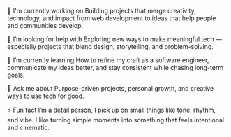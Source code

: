 🔭 I'm currently working on
Building projects that merge creativity, technology, and impact from web development to ideas that help people and communities develop.

🤝 I’m looking for help with
Exploring new ways to make meaningful tech — especially projects that blend design, storytelling, and problem-solving.

🌱 I’m currently learning
How to refine my craft as a software engineer, communicate my ideas better, and stay consistent while chasing long-term goals.

💬 Ask me about
Purpose-driven projects, personal growth, and creative ways to use tech for good.

⚡ Fun fact
I’m a detail person, I pick up on small things like tone, rhythm, and vibe. I like turning simple moments into something that feels intentional and cinematic.


